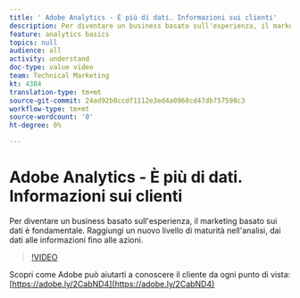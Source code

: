 ```yaml
---
title: ' Adobe Analytics - È più di dati. Informazioni sui clienti'
description: Per diventare un business basato sull'esperienza, il marketing basato sui dati è fondamentale. Raggiungi un nuovo livello di maturità nell'analisi, dai dati alle informazioni fino alle azioni.
feature: analytics basics
topics: null
audience: all
activity: understand
doc-type: value video
team: Technical Marketing
kt: 4384
translation-type: tm+mt
source-git-commit: 24ad92b0ccdf1112e3ed4a0968cd47db757598c3
workflow-type: tm+mt
source-wordcount: '0'
ht-degree: 0%

---
```



#  Adobe Analytics - È più di dati. Informazioni sui clienti

Per diventare un business basato sull&#39;esperienza, il marketing basato sui dati è fondamentale. Raggiungi un nuovo livello di maturità nell&#39;analisi, dai dati alle informazioni fino alle azioni.

>[!VIDEO](https://video.tv.adobe.com/v/31502/?quality=12)

Scopri come  Adobe può aiutarti a conoscere il cliente da ogni punto di vista: [https://adobe.ly/2CabND4](https://adobe.ly/2CabND4)
